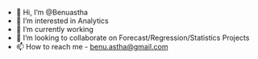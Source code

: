 - 👋 Hi, I’m @Benuastha
- 👀 I’m interested in Analytics 
- 🌱 I’m currently working 
- 💞️ I’m looking to collaborate on Forecast/Regression/Statistics Projects
- 📫 How to reach me - benu.astha@gmail.com

<!---
Benuastha/Benuastha is a ✨ special ✨ repository because its `README.md` (this file) appears on your GitHub profile.
You can click the Preview link to take a look at your changes.
--->
